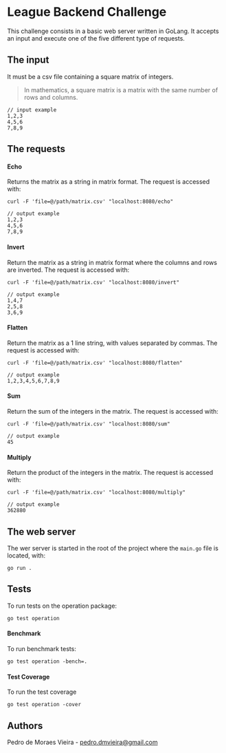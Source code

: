 # League Backend Challenge

This challenge consists in a basic web server written in GoLang. It accepts an input and execute one of the five different type of requests.

## The input

It must be a csv file containing a square matrix of integers.
> In mathematics, a square matrix is a matrix with the same number of rows and columns.
```
// input example
1,2,3
4,5,6
7,8,9
```
## The requests

#### Echo
Returns the matrix as a string in matrix format. The request is accessed with:
```
curl -F 'file=@/path/matrix.csv' "localhost:8080/echo"

// output example
1,2,3
4,5,6
7,8,9
``` 

#### Invert
Return the matrix as a string in matrix format where the columns and rows are inverted. The request is accessed with:
```
curl -F 'file=@/path/matrix.csv' "localhost:8080/invert"

// output example
1,4,7
2,5,8
3,6,9
``` 

#### Flatten
Return the matrix as a 1 line string, with values separated by commas. The request is accessed with:
```
curl -F 'file=@/path/matrix.csv' "localhost:8080/flatten"

// output example
1,2,3,4,5,6,7,8,9
``` 

#### Sum
Return the sum of the integers in the matrix. The request is accessed with:
```
curl -F 'file=@/path/matrix.csv' "localhost:8080/sum"

// output example
45
``` 

#### Multiply
Return the product of the integers in the matrix. The request is accessed with:
```
curl -F 'file=@/path/matrix.csv' "localhost:8080/multiply"

// output example
362880
``` 

## The web server

The wer server is started in the root of the project where the `main.go` file is located, with:
```
go run .
```

## Tests
To run tests on the operation package:
```
go test operation
```
#### Benchmark
To run benchmark tests:
```
go test operation -bench=.
```
#### Test Coverage
To run the test coverage
```
go test operation -cover
```

## Authors
Pedro de Moraes Vieira - pedro.dmvieira@gmail.com